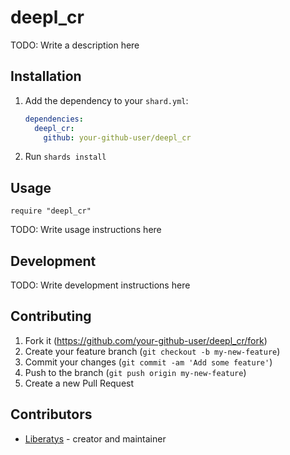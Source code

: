 # deepl_cr

TODO: Write a description here

## Installation

1. Add the dependency to your `shard.yml`:

   ```yaml
   dependencies:
     deepl_cr:
       github: your-github-user/deepl_cr
   ```

2. Run `shards install`

## Usage

```crystal
require "deepl_cr"
```

TODO: Write usage instructions here

## Development

TODO: Write development instructions here

## Contributing

1. Fork it (<https://github.com/your-github-user/deepl_cr/fork>)
2. Create your feature branch (`git checkout -b my-new-feature`)
3. Commit your changes (`git commit -am 'Add some feature'`)
4. Push to the branch (`git push origin my-new-feature`)
5. Create a new Pull Request

## Contributors

- [Liberatys](https://github.com/your-github-user) - creator and maintainer
